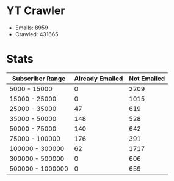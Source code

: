 # YT Crawler
- Emails: 8959
- Crawled: 431665

# Stats
| Subscriber Range  | Already Emailed | Not Emailed |
|-------|-------|-------|
| 5000 - 15000 | 0 | 2209 |
| 15000 - 25000 | 0 | 1015 |
| 25000 - 35000 | 47 | 619 |
| 35000 - 50000 | 148 | 528 |
| 50000 - 75000 | 140 | 642 |
| 75000 - 100000 | 176 | 391 |
| 100000 - 300000 | 62 | 1717 |
| 300000 - 500000 | 0 | 606 |
| 500000 - 1000000 | 0 | 659 |
